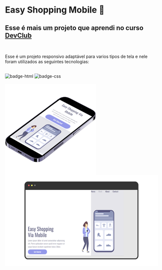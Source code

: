 <h1> Easy Shopping Mobile 📱</h1>

<h2>Esse é mais um projeto que aprendi no curso <a href="https://rodolfomori.com.br/devclub" target="_blank"/>DevClub</a></h2>
<br>

<p>Esse é um projeto responsivo adaptável para varios tipos de tela  e nele foram utilizados as seguintes tecnologias:</p>
<br>

<img src="https://img.shields.io/badge/HTML5-E34F26?style=for-the-badge&logo=html5&logoColor=white" alt="badge-html"/>
<img src="https://img.shields.io/badge/CSS3-1572B6?style=for-the-badge&logo=css3&logoColor=white" alt="badge-css"/>
<br>
<br>


  <img src="https://github.com/Lincolnneres/Easy-Shopping-Via-Mobile/blob/main/assets/Mobile.png.png?raw=true" alt="mobile-easy" height="300px" align= "top"/>
  <img src="https://github.com/Lincolnneres/Easy-Shopping-Via-Mobile/blob/main/assets/Desktop%20Easy.png?raw=true" alt="Desktop" height="300px" align= "top"/>

